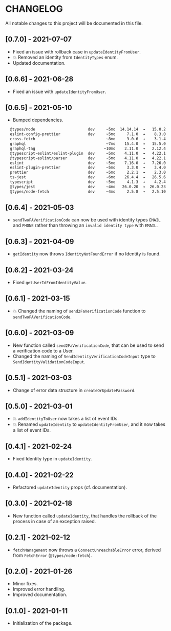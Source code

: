 # CHANGELOG

All notable changes to this project will be documented in this file.

## [0.7.0] - 2021-07-07

- Fixed an issue with rollback case in `updateIdentityFromUser`.
- 💥 Removed an identity from `IdentityTypes` enum.
- Updated documentation.

## [0.6.6] - 2021-06-28

- Fixed an issue with `updateIdentityFromUser`.

## [0.6.5] - 2021-05-10

- Bumped dependencies.

```sh
  @types/node                       dev     ~5mo  14.14.14  →   15.0.2   ~6d
  eslint-config-prettier            dev     ~5mo     7.1.0  →    8.3.0  ~16d
  cross-fetch                               ~8mo     3.0.6  →    3.1.4  ~1mo
  graphql                                   ~7mo    15.4.0  →   15.5.0  ~3mo
  graphql-tag                              ~10mo    2.11.0  →   2.12.4  ~11d
  @typescript-eslint/eslint-plugin  dev     ~5mo    4.11.0  →   4.22.1   ~6d
  @typescript-eslint/parser         dev     ~5mo    4.11.0  →   4.22.1   ~6d
  eslint                            dev     ~5mo    7.16.0  →   7.26.0   ~2d
  eslint-plugin-prettier            dev     ~5mo     3.3.0  →    3.4.0  ~25d
  prettier                          dev     ~5mo     2.2.1  →    2.3.0   ⩽1d
  ts-jest                           dev     ~6mo    26.4.4  →   26.5.6   ~5d
  typescript                        dev     ~5mo     4.1.3  →    4.2.4  ~1mo
  @types/jest                       dev     ~4mo   26.0.20  →  26.0.23  ~14d
  @types/node-fetch                 dev     ~4mo     2.5.8  →   2.5.10  ~1mo
```

## [0.6.4] - 2021-05-03

- `sendTwoFAVerificationCode` can now be used with identity types `EMAIL` and `PHONE` rather than throwing an `invalid identity type` with `EMAIL`.

## [0.6.3] - 2021-04-09

- `getIdentity` now throws `IdentityNotFoundError` if no Identity is found.

## [0.6.2] - 2021-03-24

- Fixed `getUserIdFromIdentityValue`.

## [0.6.1] - 2021-03-15

- 💥 Changed the naming of `send2FaVerificationCode` function to `sendTwoFAVerificationCode`.

## [0.6.0] - 2021-03-09

- New function called `send2FaVerificationCode`, that can be used to send a verification code to a User.
- Changed the naming of `SendIdentityVerificationCodeInput` type to `SendIdentityValidationCodeInput`.

## [0.5.1] - 2021-03-03

- Change of error data structure in `createOrUpdatePassword`.

## [0.5.0] - 2021-03-01

- 💥 `addIdentityToUser` now takes a list of event IDs.
- 💥 Renamed `updateIdentity` to `updateIdentityFromUser`, and it now takes a list of event IDs.

## [0.4.1] - 2021-02-24

- Fixed Identity type in `updateIdentity`.

## [0.4.0] - 2021-02-22

- Refactored `updateIdentity` props (cf. documentation).

## [0.3.0] - 2021-02-18

- New function called `updateIdentity`, that handles the rollback of the process in case of an exception raised.

## [0.2.1] - 2021-02-12

- `fetchManagement` now throws a `ConnectUnreachableError` error, derived from `FetchError` (`@types/node-fetch`).

## [0.2.0] - 2021-01-26

- Minor fixes.
- Improved error handling.
- Improved documentation.

## [0.1.0] - 2021-01-11

- Initialization of the package.
